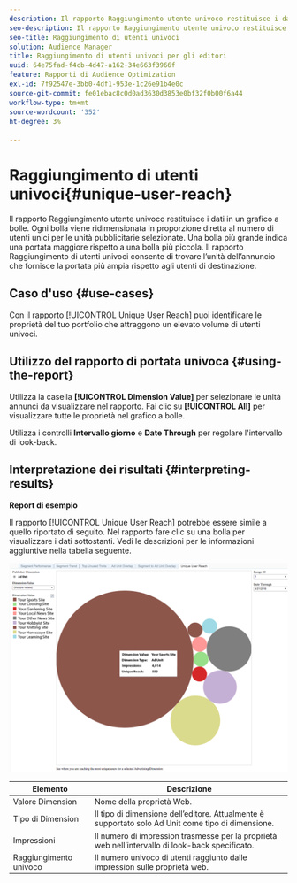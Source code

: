 ```yaml
---
description: Il rapporto Raggiungimento utente univoco restituisce i dati in un grafico a bolle. Ogni bolla viene ridimensionata in proporzione diretta al numero di utenti unici per le unità pubblicitarie selezionate. Una bolla più grande indica una portata maggiore rispetto a una bolla più piccola. Il rapporto Raggiungimento di utenti univoci consente di trovare l’unità dell’annuncio che fornisce la portata più ampia rispetto agli utenti di destinazione.
seo-description: Il rapporto Raggiungimento utente univoco restituisce i dati in un grafico a bolle. Ogni bolla viene ridimensionata in proporzione diretta al numero di utenti unici per le unità pubblicitarie selezionate. Una bolla più grande indica una portata maggiore rispetto a una bolla più piccola. Il rapporto Raggiungimento di utenti univoci consente di trovare l’unità dell’annuncio che fornisce la portata più ampia rispetto agli utenti di destinazione.
seo-title: Raggiungimento di utenti univoci
solution: Audience Manager
title: Raggiungimento di utenti univoci per gli editori
uuid: 64e75fad-f4cb-4d47-a162-34e663f3966f
feature: Rapporti di Audience Optimization
exl-id: 7f92547e-3bb0-4df1-953e-1c26e91b4e0c
source-git-commit: fe01ebac8c0d0ad3630d3853e0bf32f0b00f6a44
workflow-type: tm+mt
source-wordcount: '352'
ht-degree: 3%

---
```


# Raggiungimento di utenti univoci{#unique-user-reach}

Il rapporto Raggiungimento utente univoco restituisce i dati in un grafico a bolle. Ogni bolla viene ridimensionata in proporzione diretta al numero di utenti unici per le unità pubblicitarie selezionate. Una bolla più grande indica una portata maggiore rispetto a una bolla più piccola. Il rapporto Raggiungimento di utenti univoci consente di trovare l’unità dell’annuncio che fornisce la portata più ampia rispetto agli utenti di destinazione.

## Caso d&#39;uso {#use-cases}

Con il rapporto [!UICONTROL Unique User Reach] puoi identificare le proprietà del tuo portfolio che attraggono un elevato volume di utenti univoci.

## Utilizzo del rapporto di portata univoca {#using-the-report}

Utilizza la casella **[!UICONTROL Dimension Value]** per selezionare le unità annunci da visualizzare nel rapporto. Fai clic su **[!UICONTROL All]** per visualizzare tutte le proprietà nel grafico a bolle.

Utilizza i controlli **Intervallo giorno** e **Date Through** per regolare l&#39;intervallo di look-back.

## Interpretazione dei risultati {#interpreting-results}

**Report di esempio**

Il rapporto [!UICONTROL Unique User Reach] potrebbe essere simile a quello riportato di seguito. Nel rapporto fare clic su una bolla per visualizzare i dati sottostanti. Vedi le descrizioni per le informazioni aggiuntive nella tabella seguente.

![](assets/publisher_unique_user_reach.png)

| Elemento | Descrizione |
|--- |--- |
| Valore Dimension | Nome della proprietà Web. |
| Tipo di Dimension | Il tipo di dimensione dell’editore. Attualmente è supportato solo Ad Unit come tipo di dimensione. |
| Impressioni | Il numero di impression trasmesse per la proprietà web nell’intervallo di look-back specificato. |
| Raggiungimento univoco | Il numero univoco di utenti raggiunto dalle impression sulle proprietà web. |
